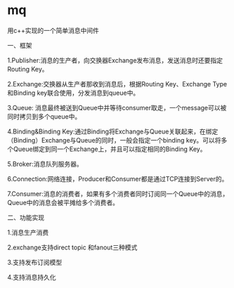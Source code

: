 # mq
用c++实现的一个简单消息中间件

一、框架

1.Publisher:消息的生产者，向交换器Exchange发布消息，发送消息时还要指定Routing Key。

2.Exchange:交换器从生产者那收到消息后，根据Routing Key、Exchange Type和Binding key联合使用，分发消息到queue中。

3.Queue: 消息最终被送到Queue中并等待consumer取走，一个message可以被同时拷贝到多个queue中。

4.Binding&Binding Key:通过Binding将Exchange与Queue关联起来，在绑定（Binding）Exchange与Queue的同时，一般会指定一个binding key。可以将多个Queue绑定到同一个Exchange上，并且可以指定相同的Binding Key。

5.Broker:消息队列服务器。

6.Connection:网络连接，Producer和Consumer都是通过TCP连接到Server的。

7.Consumer:消息的消费者，如果有多个消费者同时订阅同一个Queue中的消息，Queue中的消息会被平摊给多个消费者。

二、功能实现

1.消息生产消费

2.exchange支持direct topic 和fanout三种模式

3.支持发布订阅模型

4.支持消息持久化
